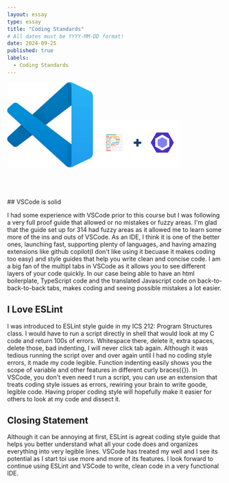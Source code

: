 ```yaml
---
layout: essay
type: essay
title: "Coding Standards"
# All dates must be YYYY-MM-DD format!
date: 2024-09-25
published: true
labels:
  - Coding Standards
---
```


<img width="200px" class="rounded float-start pe-4" src="../img/VSCodeEssay/VSCode.jpeg">
<img width="200px" class="rounded float-start pe-4" src="../img/VSCodeEssay/PrettierESLint.png">
<br/>
<br/>
<br/>
<br/>
<br/>
## VSCode is solid

I had some experience with VSCode prior to this course but I was following a very full proof guide that allowed or no mistakes or fuzzy areas. I'm glad that the guide set up for 314 had fuzzy areas as it allowed me to learn some more of the ins and outs of VSCode. As an IDE, I think it is one of the better ones, launching fast, supporting plenty of languages, and having amazing extensions like github copilot(I don't like using it becuase it makes coding too easy) and style guides that help you write clean and concise code. I am a big fan of the multipl tabs in VSCode as it allows you to see different layers of your code quickly. In our case being able to have an html boilerplate, TypeScript code and the translated Javascript code on back-to-back-to-back tabs, makes coding and seeing possible mistakes a lot easier.

## I Love ESLint

I was introduced to ESLint style guide in my ICS 212: Program Structures class. I would have to run a script directly in shell that would look at my C code and return 100s of errors. Whitespace there, delete it, extra spaces, delete those, bad indenting, I will never click tab again. Although it was tedious running the script over and over again until I had no coding style errors, it made my code legible. Function indenting easily shows you the scope of variable and other features in different curly braces({}). In VSCode, you don't even need t run a script, you can use an extension that treats coding style issues as errors, rewiring your brain to write goode, legible code. Having proper coding style will hopefully make it easier for others to look at my code and dissect it.

## Closing Statement

Although it can be annoying at first, ESLint is agreat coding style guide that helps you better understand what all your code does and organizes everything into very legible lines. VSCode has treated my well and I see its potential as I start toi use more and more of its features. I look forward to continue using ESLint and VSCode to write, clean code in a very functional IDE.
